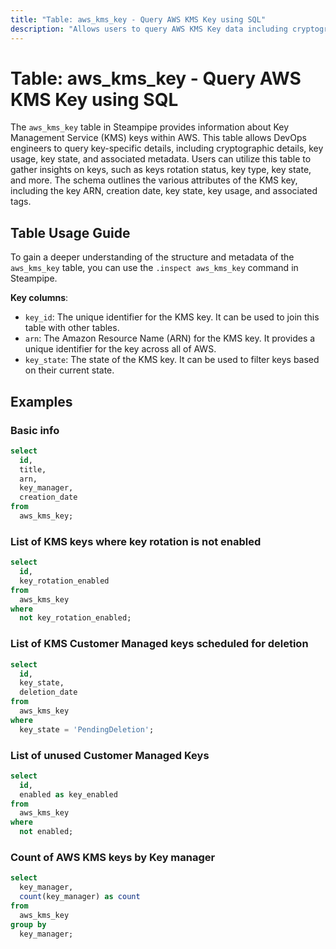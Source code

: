 ```yaml
---
title: "Table: aws_kms_key - Query AWS KMS Key using SQL"
description: "Allows users to query AWS KMS Key data including cryptographic details, key usage, key state, and associated metadata."
---
```


# Table: aws_kms_key - Query AWS KMS Key using SQL

The `aws_kms_key` table in Steampipe provides information about Key Management Service (KMS) keys within AWS. This table allows DevOps engineers to query key-specific details, including cryptographic details, key usage, key state, and associated metadata. Users can utilize this table to gather insights on keys, such as keys rotation status, key type, key state, and more. The schema outlines the various attributes of the KMS key, including the key ARN, creation date, key state, key usage, and associated tags.

## Table Usage Guide

To gain a deeper understanding of the structure and metadata of the `aws_kms_key` table, you can use the `.inspect aws_kms_key` command in Steampipe.

**Key columns**:

- `key_id`: The unique identifier for the KMS key. It can be used to join this table with other tables.
- `arn`: The Amazon Resource Name (ARN) for the KMS key. It provides a unique identifier for the key across all of AWS.
- `key_state`: The state of the KMS key. It can be used to filter keys based on their current state.

## Examples

### Basic info

```sql
select
  id,
  title,
  arn,
  key_manager,
  creation_date
from
  aws_kms_key;
```

### List of KMS keys where key rotation is not enabled

```sql
select
  id,
  key_rotation_enabled
from
  aws_kms_key
where
  not key_rotation_enabled;
```


### List of KMS Customer Managed keys scheduled for deletion

```sql
select
  id,
  key_state,
  deletion_date
from
  aws_kms_key
where
  key_state = 'PendingDeletion';
```


### List of unused Customer Managed Keys

```sql
select
  id,
  enabled as key_enabled
from
  aws_kms_key
where
  not enabled;
```


### Count of AWS KMS keys by Key manager

```sql
select
  key_manager,
  count(key_manager) as count
from
  aws_kms_key
group by
  key_manager;
```